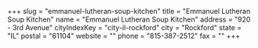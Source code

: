 +++
slug = "emmanuel-lutheran-soup-kitchen"
title = "Emmanuel Lutheran Soup Kitchen"
name = "Emmanuel Lutheran Soup Kitchen"
address = "920 - 3rd Avenue"
cityIndexKey = "city-il-rockford"
city = "Rockford"
state = "IL"
postal = "61104"
website = ""
phone = "815-387-2512"
fax = ""
+++
